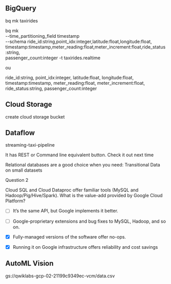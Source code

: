 



## BigQuery

bq mk taxirides

bq mk \
--time_partitioning_field timestamp \
--schema ride_id:string,point_idx:integer,latitude:float,longitude:float,\
timestamp:timestamp,meter_reading:float,meter_increment:float,ride_status:string,\
passenger_count:integer -t taxirides.realtime

ou

ride_id:string,
point_idx:integer,
latitude:float,
longitude:float,
timestamp:timestamp,
meter_reading:float,
meter_increment:float,
ride_status:string,
passenger_count:integer

## Cloud Storage

create cloud storage bucket


## Dataflow

streaming-taxi-pipeline


It has REST or Command line equivalent button.
Check it out next time



Relational databases are a good choice when you need:
Transitional Data on small datasets

Question 2

Cloud SQL and Cloud Dataproc offer familiar tools (MySQL and Hadoop/Pig/Hive/Spark). What is the value-add provided by Google Cloud Platform?

- [ ] It’s the same API, but Google implements it better.  
- [ ] Google-proprietary extensions and bug fixes to MySQL, Hadoop, and so on.  
- [X] Fully-managed versions of the software offer no-ops.  
- [X] Running it on Google infrastructure offers reliability and cost savings


## AutoML Vision

gs://qwiklabs-gcp-02-21199c9349ec-vcm/data.csv